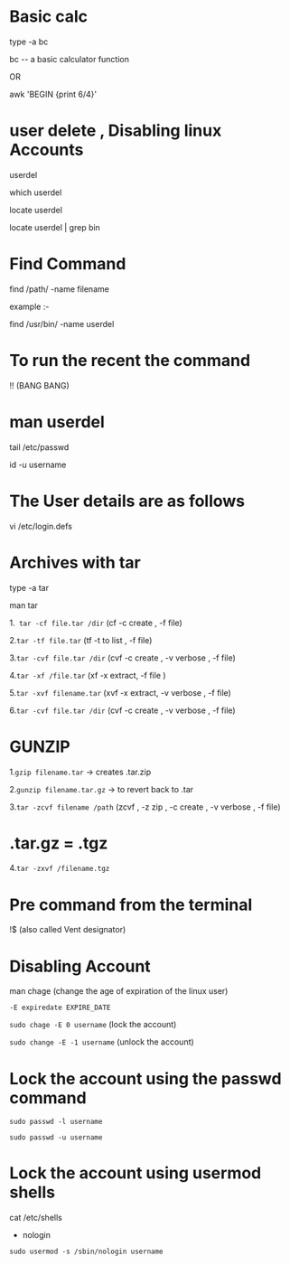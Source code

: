 # Basic calc

type -a bc 

bc -- a basic calculator function 

OR

awk 'BEGIN {print 6/4}'

# user delete , Disabling linux Accounts

userdel

which userdel

locate userdel

locate userdel | grep bin

# Find Command 

find /path/ -name filename 

example :- 

find /usr/bin/ -name userdel

# To run the recent the command 

!! (BANG BANG)

# man userdel

tail /etc/passwd

id -u username

# The User details are as follows 

vi /etc/login.defs


# Archives with tar

type -a tar

man tar

1.``` tar -cf file.tar /dir```  (cf -c create , -f file)

2.```tar -tf file.tar``` (tf -t to list , -f file)

3.```tar -cvf file.tar /dir``` (cvf -c create , -v verbose , -f file)

4.```tar -xf /file.tar``` (xf -x extract, -f file )

5.```tar -xvf filename.tar``` (xvf -x extract, -v verbose , -f file)

6.```tar -cvf file.tar /dir``` (cvf -c create , -v verbose , -f file)

# GUNZIP

1.```gzip filename.tar``` -> creates .tar.zip

2.```gunzip filename.tar.gz``` -> to revert back to .tar 

3.```tar -zcvf filename /path``` (zcvf , -z zip , -c create , -v verbose , -f file)

# .tar.gz = .tgz

4.```tar -zxvf /filename.tgz```

# Pre command from the terminal 

!$ (also called Vent designator)

# Disabling Account

man chage (change the age of expiration of the linux user)

```-E expiredate EXPIRE_DATE```

```sudo chage -E 0 username``` (lock the account)

```sudo change -E -1 username``` (unlock the account)

# Lock the account using the passwd command 

```sudo passwd -l username```

```sudo passwd -u username```

# Lock the account using usermod shells

cat /etc/shells

- nologin

```sudo usermod -s /sbin/nologin username```



